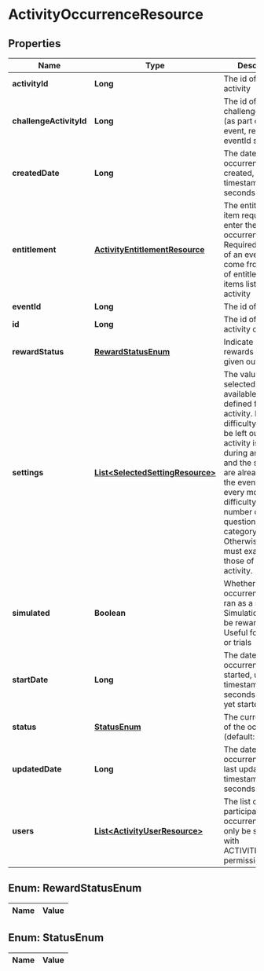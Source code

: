 
# ActivityOccurrenceResource

## Properties
Name | Type | Description | Notes
------------ | ------------- | ------------- | -------------
**activityId** | **Long** | The id of the activity | 
**challengeActivityId** | **Long** | The id of the challenge activity (as part of the event, required if eventId set) |  [optional]
**createdDate** | **Long** | The date this occurrence was created, unix timestamp in seconds |  [optional]
**entitlement** | [**ActivityEntitlementResource**](ActivityEntitlementResource.md) | The entitlement item required to enter the occurrence. Required if not part of an event. Must come from the set of entitlement items listed in the activity |  [optional]
**eventId** | **Long** | The id of the event |  [optional]
**id** | **Long** | The id of the activity occurrence |  [optional]
**rewardStatus** | [**RewardStatusEnum**](#RewardStatusEnum) | Indicate if the rewards have been given out already |  [optional]
**settings** | [**List&lt;SelectedSettingResource&gt;**](SelectedSettingResource.md) | The values selected from the available settings defined for the activity. Ex: difficulty: hard. Can be left out if the activity is played during an event and the settings are already set at the event level. Ex: every monday, difficulty: hard, number of questions: 10, category: sport. Otherwise, the set must exactly match those of the activity. |  [optional]
**simulated** | **Boolean** | Whether this occurrence will be ran as a simulation. Simulations will not be rewarded. Useful for bot play or trials |  [optional]
**startDate** | **Long** | The date this occurrence was started, unix timestamp in seconds. null if not yet started |  [optional]
**status** | [**StatusEnum**](#StatusEnum) | The current status of the occurrence (default: OPEN) |  [optional]
**updatedDate** | **Long** | The date this occurrence was last updated, unix timestamp in seconds |  [optional]
**users** | [**List&lt;ActivityUserResource&gt;**](ActivityUserResource.md) | The list of users participating in this occurrence. Can only be set directly with ACTIVITIES_ADMIN permission |  [optional]


<a name="RewardStatusEnum"></a>
## Enum: RewardStatusEnum
Name | Value
---- | -----


<a name="StatusEnum"></a>
## Enum: StatusEnum
Name | Value
---- | -----



